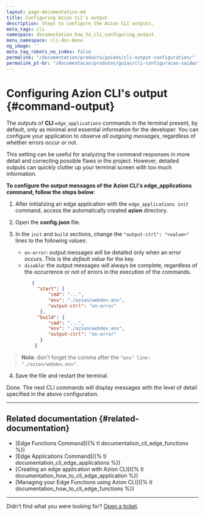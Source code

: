 ```yaml
---
layout: page-documentation-md
title: Configuring Azion CLI's output
description: Steps to configure the Azion CLI outputs.
meta_tags: cli
namespace: documentation_how_to_cli_configuring_output
menu_namespace: cli-doc-menu
og_image: ''
meta_tag_robots_no_index: false
permalink: "/documentation/products/guides/cli-output-configuration/"
permalink_pt-br: "/documentacao/produtos/guias/cli-configuracao-saida/"
---
```


# Configuring Azion CLI's output {#command-output}

The outputs of **CLI** `edge_applications` commands in the terminal present, by default, only as minimal and essential information for the developer. You can configure your application to observe *all outgoing messages*, regardless of whether errors occur or not.

This setting can be useful for analyzing the command responses in more detail and correcting possible flaws in the project. However, detailed outputs can quickly clutter up your terminal screen with too much information.

**To configure the output messages of the Azion CLI's edge_applications command, follow the steps below**:

1. After initializing an edge application with the `edge_applications init` command, access the automatically created **azion** directory.
2. Open the **config.json** file.
3. In the `init` and `build` sections, change the `"output-ctrl": "<value>"` lines to the following values:
      - `on-error`: output messages will be detailed only when an error occurs. This is the *default value* for the key.
      - `disable`: the output messages will always be complete, regardless of the occurrence or not of errors in the execution of the commands.

      ```JSON	
            {	
              "start": {
                  "cmd": "...",
                  "env": "./azion/webdev.env",
                  "output-ctrl": "on-error"
               },
              "build": {
                  "cmd": "...",
                  "env": "./azion/webdev.env",
                  "output-ctrl": "on-error"
               }
             }
      ```

> **Note**: don't forget the comma after the `"env" line: "./azion/webdev.env"`.

4. Save the file and restart the terminal.

Done. The next CLI commands will display messages with the level of detail specified in the above configuration.

---

## Related documentation {#related-documentation}

- [Edge Functions Command]({% tl documentation_cli_edge_functions %})
- [Edge Applications Command]({% tl documentation_cli_edge_applications %})
- [Creating an edge application with Azion CLI]({% tl documentation_how_to_cli_edge_application %})
- [Managing your Edge Functions using Azion CLI]({% tl documentation_how_to_cli_edge_functions %})

---

Didn't find what you were looking for? [Open a ticket](https://tickets.azion.com/).

